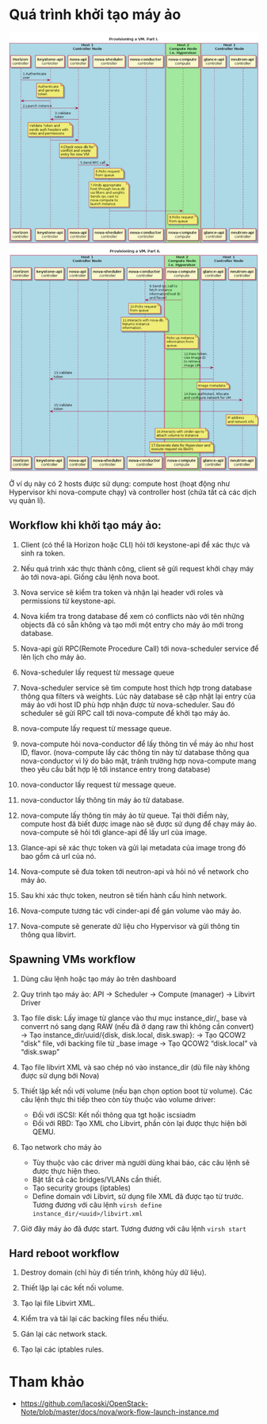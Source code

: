# Quá trình khởi tạo máy ảo

<img src="..\images\Screenshot_70.png">
<img src="..\images\Screenshot_71.png">

Ở ví dụ này có 2 hosts được sử dụng: compute host (hoạt động như Hypervisor khi nova-compute chạy) và controller host (chứa tất cả các dịch vụ quản lí).

## Workflow khi khởi tạo máy ảo:

1. Client (có thể là Horizon hoặc CLI) hỏi tới keystone-api để xác thực và sinh ra token.

2. Nếu quá trình xác thực thành công, client sẽ gửi request khởi chạy máy ảo tới nova-api. Giống câu lệnh nova boot.

3. Nova service sẽ kiểm tra token và nhận lại header với roles và permissions từ keystone-api.

4. Nova kiểm tra trong database để xem có conflicts nào với tên những objects đã có sẵn không và tạo mới một entry cho máy ảo mới trong database.

5. Nova-api gửi RPC(Remote Procedure Call) tới nova-scheduler service để lên lịch cho máy ảo.

6. Nova-scheduler lấy request từ message queue

7. Nova-scheduler service sẽ tìm compute host thích hợp trong database thông qua filters và weights. Lúc này database sẽ cập nhật lại entry của máy ảo với host ID phù hợp nhận được từ nova-scheduler. Sau đó scheduler sẽ gửi RPC call tới nova-compute để khởi tạo máy ảo.

8. nova-compute lấy request từ message queue.

9. nova-compute hỏi nova-conductor để lấy thông tin về máy ảo như host ID, flavor. (nova-compute lấy các thông tin này từ database thông qua nova-conductor vì lý do bảo mật, tránh trường hợp nova-compute mang theo yêu cầu bất hợp lệ tới instance entry trong database)

10. nova-conductor lấy request từ message queue.

11. nova-conductor lấy thông tin máy ảo từ database.

12. nova-compute lấy thông tin máy ảo từ queue. Tại thời điểm này, compute host đã biết được image nào sẽ được sử dụng để chạy máy ảo. nova-compute sẽ hỏi tới glance-api để lấy url của image.

13. Glance-api sẽ xác thực token và gửi lại metadata của image trong đó bao gồm cả url của nó.

14. Nova-compute sẽ đưa token tới neutron-api và hỏi nó về network cho máy ảo.

15. Sau khi xác thực token, neutron sẽ tiến hành cấu hình network.

16. Nova-compute tương tác với cinder-api để gán volume vào máy ảo.

17. Nova-compute sẽ generate dữ liệu cho Hypervisor và gửi thông tin thông qua libvirt.

## Spawning VMs workflow
1. Dùng câu lệnh hoặc tạo máy ảo trên dashboard

2. Quy trình tạo máy ảo: API -> Scheduler -> Compute (manager) -> Libvirt Driver

3. Tạo file disk: Lấy image từ glance vào thư mục instance_dir/_ base và converrt nó sang dạng RAW (nếu đã ở dạng raw thì không cần convert) -> Tạo instance_dir/uuid/{disk, disk.local, disk.swap}: -> Tạo QCOW2 "disk" file, với backing file từ _base image -> Tạo QCOW2 “disk.local” và “disk.swap”

4. Tạo file libvirt XML và sao chép nó vào instance_dir (dù file này không được sử dụng bởi Nova)

5. Thiết lập kết nối với volume (nếu bạn chọn option boot từ volume). Các câu lệnh thực thi tiếp theo còn tùy thuộc vào volume driver:

    - Đối với iSCSI: Kết nối thông qua tgt hoặc iscsiadm
    - Đối với RBD: Tạo XML cho Libvirt, phần còn lại được thực hiện bởi QEMU.

6. Tạo network cho máy ảo
    - Tùy thuộc vào các driver mà người dùng khai báo, các câu lệnh sẽ được thực hiện theo.
    - Bật tất cả các bridges/VLANs cần thiết.
    - Tạo security groups (iptables)
    - Define domain với Libvirt, sử dụng file XML đã được tạo từ trước. Tương đương với câu lệnh `virsh define instance_dir/<uuid>/libvirt.xml`

7. Giờ đây máy ảo đã được start. Tương đương với câu lệnh `virsh start`

## Hard reboot workflow
1. Destroy domain (chỉ hủy đi tiến trình, không hủy dữ liệu).

2. Thiết lập lại các kết nối volume.

3. Tạo lại file Libvirt XML.

4. Kiểm tra và tải lại các backing files nếu thiếu.

5. Gán lại các network stack.

6. Tạo lại các iptables rules.

# Tham khảo
- https://github.com/lacoski/OpenStack-Note/blob/master/docs/nova/work-flow-launch-instance.md